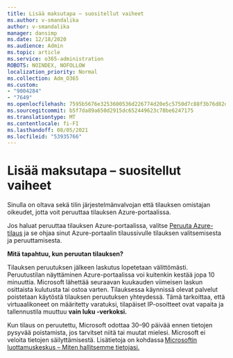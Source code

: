 ```yaml
---
title: Lisää maksutapa – suositellut vaiheet
ms.author: v-smandalika
author: v-smandalika
manager: dansimp
ms.date: 12/18/2020
ms.audience: Admin
ms.topic: article
ms.service: o365-administration
ROBOTS: NOINDEX, NOFOLLOW
localization_priority: Normal
ms.collection: Adm_O365
ms.custom:
- "9004284"
- "7649"
ms.openlocfilehash: 7595b5676e3253600536d226774d20e5c5750d7c88f3b76d82d82c320fb295a8
ms.sourcegitcommit: b5f7da89a650d2915dc652449623c78be6247175
ms.translationtype: MT
ms.contentlocale: fi-FI
ms.lasthandoff: 08/05/2021
ms.locfileid: "53935766"
---
```

# <a name="add-payment-method---recommended-steps"></a>Lisää maksutapa – suositellut vaiheet

Sinulla on oltava sekä tilin järjestelmänvalvojan että tilauksen omistajan oikeudet, jotta voit peruuttaa tilauksen Azure-portaalissa. 

Jos haluat peruuttaa tilauksen Azure-portaalissa, valitse [Peruuta Azure-tilaus](https://ms.portal.azure.com/#blade/Microsoft_Azure_Billing/SubscriptionsBlade) ja se ohjaa sinut Azure-portaalin tilaussivulle tilauksen valitsemisesta ja peruuttamisesta.  

**Mitä tapahtuu, kun peruutan tilauksen?** 

Tilauksen peruutuksen jälkeen laskutus lopetetaan välittömästi. Peruutustilan näyttäminen Azure-portaalissa voi kuitenkin kestää jopa 10 minuuttia. Microsoft lähettää seuraavan kuukauden viimeisen laskun osittaista kulutusta tai ostoa varten. Tilauksessa käynnissä olevat palvelut poistetaan käytöstä tilauksen peruutuksen yhteydessä. Tämä tarkoittaa, että virtuaalikoneet on määritetty varatuksi, tilapäiset IP-osoitteet ovat vapaita ja tallennustila muuttuu **vain luku -verkoksi.** 

Kun tilaus on peruutettu, Microsoft odottaa 30–90 päivää ennen tietojen pysyvää poistamista, jos tarvitset niitä tai muutat mielesi. Microsoft ei veloita tietojen säilyttämisestä. Lisätietoja on kohdassa [Microsoftin luottamuskeskus – Miten hallitsemme tietojasi.](https://www.microsoft.com/trust-center/privacy/data-management#leave)



